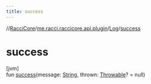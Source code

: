```yaml
---
title: success
---
```

//[RacciCore](../../../index.html)/[me.racci.raccicore.api.plugin](../index.html)/[Log](index.html)/[success](success.html)



# success



[jvm]\
fun [success](success.html)(message: [String](https://kotlinlang.org/api/latest/jvm/stdlib/kotlin/-string/index.html), thrown: [Throwable](https://kotlinlang.org/api/latest/jvm/stdlib/kotlin/-throwable/index.html)? = null)





